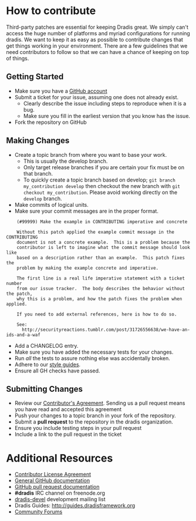 # How to contribute

Third-party patches are essential for keeping Dradis great. We simply can't
access the huge number of platforms and myriad configurations for running
dradis. We want to keep it as easy as possible to contribute changes that
get things working in your environment. There are a few guidelines that we
need contributors to follow so that we can have a chance of keeping on
top of things.


## Getting Started

* Make sure you have a [GitHub account](https://github.com/signup/free)
* Submit a ticket for your issue, assuming one does not already exist.
  * Clearly describe the issue including steps to reproduce when it is a bug.
  * Make sure you fill in the earliest version that you know has the issue.
* Fork the repository on GitHub


## Making Changes

* Create a topic branch from where you want to base your work.
  * This is usually the develop branch.
  * Only target release branches if you are certain your fix must be on that
    branch.
  * To quickly create a topic branch based on develop; `git branch
    my_contribution develop` then checkout the new branch with `git
    checkout my_contribution`.  Please avoid working directly on the
    `develop` branch.
* Make commits of logical units.
* Make sure your commit messages are in the proper format.

````
    (#99999) Make the example in CONTRIBUTING imperative and concrete

    Without this patch applied the example commit message in the CONTRIBUTING
    document is not a concrete example.  This is a problem because the
    contributor is left to imagine what the commit message should look like
    based on a description rather than an example.  This patch fixes the
    problem by making the example concrete and imperative.

    The first line is a real life imperative statement with a ticket number
    from our issue tracker.  The body describes the behavior without the patch,
    why this is a problem, and how the patch fixes the problem when applied.

    If you need to add external references, here is how to do so.

    See:
      http://securityreactions.tumblr.com/post/31726556638/we-have-an-ids-and-a-waf
````

* Add a CHANGELOG entry.
* Make sure you have added the necessary tests for your changes.
* Run _all_ the tests to assure nothing else was accidentally broken.
* Adhere to our [style guides](https://github.com/dradis/dradis-ce/wiki).
* Ensure all GH checks have passed.

## Submitting Changes

* Review our [Contributor's Agreement](https://github.com/dradis/dradis-ce/wiki/Contributor%27s-agreement). Sending us a pull request means you have read and accepted this agreement
* Push your changes to a topic branch in your fork of the repository.
* Submit a **pull request** to the repository in the dradis organization.
* Ensure you include testing steps in your pull request
* Include a link to the pull request in the ticket


# Additional Resources

* [Contributor License Agreement](https://github.com/dradis/dradisframework/wiki/Contributor%27s-agreement)
* [General GitHub documentation](http://help.github.com/)
* [GitHub pull request documentation](http://help.github.com/send-pull-requests/)
* **#dradis** IRC channel on freenode.org
* [dradis-devel](https://lists.sourceforge.net/mailman/listinfo/dradis-devel) development mailing list
* Dradis Guides: http://guides.dradisframework.org
* [Community Forums](http://dradisframework.org/community/)

